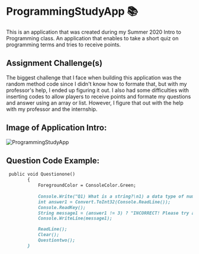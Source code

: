 # ProgrammingStudyApp :books:
This is an application that was created during my Summer 2020 Intro to Programming class. An application that enables to take a short quiz on programming terms and tries to receive points.

## Assignment Challenge(s)
The biggest challenge that I face when building this application was the random method code since I didn't know how to formate that, but with my professor's help, I ended up figuring it out. I also had some difficulties with inserting codes to allow players to receive points and formate my questions and answer using an array or list. However, I figure that out with the help with my professor and the internship.

## Image of Application Intro:

![ProgrammingStudyApp](https://user-images.githubusercontent.com/67672827/88249850-4803d880-cc6b-11ea-9425-fc70a082faf3.png)


## Question Code Example:

```markdown
 public void Questionone()
        {
            ForegroundColor = ConsoleColor.Green;
            
            Console.Write("Q1) What is a string?\n1) a data type of number and object.\n2) a sum of number.\n3) a data type of charaters.\n4) none of the above.\n");
            int answer1 = Convert.ToInt32(Console.ReadLine());
            Console.ReadKey();
            String message1 = (answer1 != 3) ? "INCORRECT! Please try again." : "CORRECT!";
            Console.WriteLine(message1);

            ReadLine();
            Clear();
            Questiontwo();
        }
```
